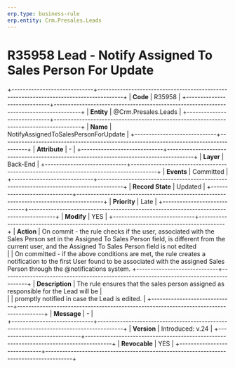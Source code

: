 ```yaml
---
erp.type: business-rule
erp.entity: Crm.Presales.Leads  
---
```


# R35958 Lead - Notify Assigned To Sales Person For Update
+-----------------------------+---------------------------------------------------------------------------------------+
| **Code**                    | R35958                                                                                |
+-----------------------------+---------------------------------------------------------------------------------------+
| **Entity**                  | @Crm.Presales.Leads                                                                   |
+-----------------------------+---------------------------------------------------------------------------------------+
| **Name**                    | NotifyAssignedToSalesPersonForUpdate                                                  |
+-----------------------------+---------------------------------------------------------------------------------------+
| **Attribute**               | \-                                                                                    |
+-----------------------------+---------------------------------------------------------------------------------------+
| **Layer**                   | Back-End                                                                              |
+-----------------------------+---------------------------------------------------------------------------------------+
| **Events**                  | Committed                                                                             |
+-----------------------------+---------------------------------------------------------------------------------------+
| **Record State**            | Updated                                                                               |
+-----------------------------+---------------------------------------------------------------------------------------+
| **Priority**                | Late                                                                                  |
+-----------------------------+---------------------------------------------------------------------------------------+
| **Modify**                  | YES                                                                                   |
+-----------------------------+---------------------------------------------------------------------------------------+
| **Action**                  | On commit - the rule checks if the user, associated with the Sales Person set in the Assigned To Sales Person field, is different from the current user, and the Assigned To Sales Person field is not edited <br>
|                             | On committed - if the above conditions are met, the rule creates a notification to the first User found to be associated with the assigned Sales Person through the @notifications system.
+-----------------------------+---------------------------------------------------------------------------------------+
| **Description**             | The rule ensures that the sales person assigned as responsible for the Lead will be   |     
|                             | promptly notified in case the Lead is edited.                                         |
+-----------------------------+---------------------------------------------------------------------------------------+
| **Message**                 | \-                                                                                    |                         
+-----------------------------+---------------------------------------------------------------------------------------+
| **Version**                 | Introduced: v.24                                                                      |
+-----------------------------+---------------------------------------------------------------------------------------+
| **Revocable**               | YES                                                                                   |
+-----------------------------+---------------------------------------------------------------------------------------+
